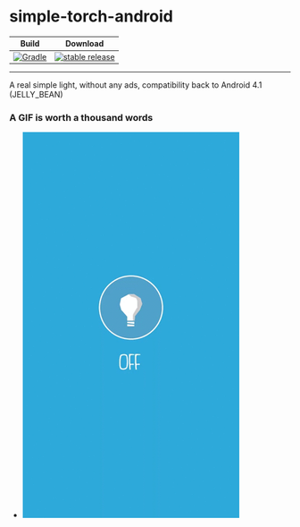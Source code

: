 # simple-torch-android

| Build | Download |
|-------|----------|
|[![Gradle](https://img.shields.io/badge/build-passing-brightgreen.svg)](https://github.com/knkcni/simple-torch-android) | [![stable release](https://img.shields.io/badge/release-v1.6.0-blue.svg)](https://github.com/knkcni/simple-torch-android/releases) |

***
A real simple light, without any ads, compatibility back to Android 4.1 (JELLY_BEAN)

### A GIF is worth a thousand words
* ![](APK/simple-torche-video.gif)
